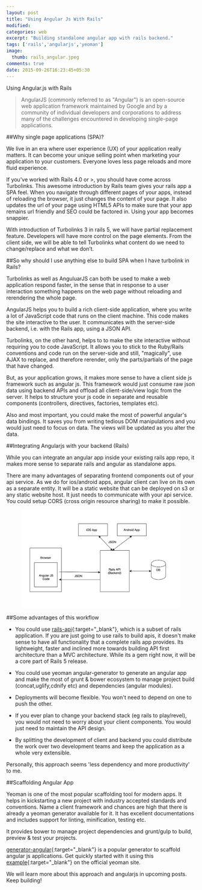 ```yaml
---
layout: post
title: "Using Angular Js With Rails"
modified:
categories: web
excerpt: "Building standalone angular app with rails backend."
tags: ['rails','angularjs','yeoman']
image:
  thumb: rails_angular.jpeg
comments: true
date: 2015-09-26T16:23:45+05:30
---
```


Using Angular.js with Rails

>AngularJS (commonly referred to as "Angular") is an open-source web application framework maintained by Google and by a community of individual developers and corporations to address many of the challenges encountered in developing single-page applications.

##Why single page applications (SPA)?

We live in an era where user experience (UX) of your application really matters. It can become your unique selling point when marketing your application to your customers. Everyone loves less page reloads and more fluid experience.

If you've worked with Rails 4.0 or >, you should have come across Turbolinks. This awesome introduction by Rails team gives your rails app a SPA feel. When you navigate through different pages of your apps, instead of reloading the browser, it just changes the content of your page. It also updates the url of your page using HTML5 APIs to make sure that your app remains url friendly and SEO could be factored in. Using your app becomes snappier.

With introduction of Turbolinks 3 in rails 5, we will have partial replacement feature. Developers will have more control on the page elements. From the client side, we will be able to tell Turbolinks what content do we need to change/replace and what we don’t.

##So why should I use anything else to build SPA when I have turbolink in Rails?

Turbolinks as well as AnguluarJS can both be used to make a web application respond faster, in the sense that in response to a user interaction something happens on the web page without reloading and rerendering the whole page.

AngularJS helps you to build a rich client-side application, where you write a lot of JavaScript code that runs on the client machine. This code makes the site interactive to the user. It communicates with the server-side backend, i.e. with the Rails app, using a JSON API.

Turbolinks, on the other hand, helps to to make the site interactive without requiring you to code JavaScript. It allows you to stick to the Ruby/Rails conventions and code run on the server-side and still, "magically", use AJAX to replace, and therefore rerender, only the parts/partials of the page that have changed.

But, as your application grows, it makes more sense to have a client side js framework such as angular js. This framework would just consume raw json data using backend APIs and offload all client-side/view logic from the server. It helps to structure your js code in separate and reusable components (controllers, directives, factories, templates etc).

Also and most important, you could make the most of powerful angular's data bindings. It saves you from writing tedious DOM manipulations and you would just need to focus on data. The views will be updated as you alter the data.

##Integrating Angularjs with your backend (Rails)

While you can integrate an angular app inside your existing rails app repo, it makes more sense to separate rails and angular as standalone apps.

There are many advantages of separating frontend components out of your api service. As we do for ios/android apps, angular client can live on its own as a separate entity. It will be a static website that can be deployed on s3 or any static website host. It just needs to communicate with your api service. You could setup CORS (cross origin resource sharing) to make it possible.

<figure>
  <img width="600px" src="/images/standalone.png">
</figure>

##Some advantages of this workflow

* You could use [rails-api](https://github.com/rails-api/rails-api){:target="_blank"}, which is a subset of rails application. If you are just going to use rails to build apis, it doesn't make sense to have all functionality that a complete rails app provides. Its lightweight, faster and inclined more towards building API first architecture than a MVC architecture. While its a gem right now, it will be a core part of Rails 5 release.

* You could use yeoman angular-generator to generate an angular app and make the most of grunt & bower ecosystem to manage project build (concat,uglify,cdnify etc) and dependencies (angular modules).

* Deployments will become flexible. You won't need to depend on one to push the other.

* If you ever plan to change your backend stack (eg rails to play/revel), you would not need to worry about your client components. You would just need to maintain the API design.

* By splitting the development of client and backend you could distribute the work over two development teams and keep the application as a whole very extensible.

Personally, this approach seems 'less dependency and more productivity' to me.

##Scaffolding Angular App

Yeoman is one of the most popular scaffolding tool for modern apps. It helps in kickstarting a new project with industry accepted standards and conventions. Name a client framework and chances are high that there is already a yeoman generator available for it. It has excellent documentations and includes support for linting, minification, testing etc.

It provides bower to manage project dependencies and grunt/gulp to build, preview & test your projects.

[generator-angular](https://github.com/yeoman/generator-angular){:target="_blank"} is a popular generator to scaffold angular js applications. Get quickly started with it using this [example](http://yeoman.io/codelab/index.html){:target="_blank"} on the official yeoman site.

We will learn more about this approach and angularjs in upcoming posts.
Keep building!